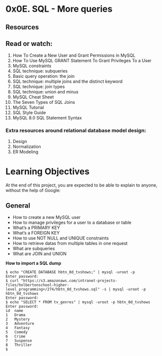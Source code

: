 # 0x0E. SQL - More queries

## Resources
## Read or watch:

1. How To Create a New User and Grant Permissions in MySQL
1. How To Use MySQL GRANT Statement To Grant Privileges To a User
1. MySQL constraints
1. SQL technique: subqueries
1. Basic query operation: the join
1. SQL technique: multiple joins and the distinct keyword
1. SQL technique: join types
1. SQL technique: union and minus
1. MySQL Cheat Sheet
1. The Seven Types of SQL Joins
1. MySQL Tutorial
1. SQL Style Guide
1. MySQL 8.0 SQL Statement Syntax
### Extra resources around relational database model design:

1. Design
1. Normalization
1. ER Modeling

# Learning Objectives
At the end of this project, you are expected to be able to explain to anyone, without the help of Google:

## General
- How to create a new MySQL user
- How to manage privileges for a user to a database or table
- What’s a PRIMARY KEY
- What’s a FOREIGN KEY
- How to use NOT NULL and UNIQUE constraints
- How to retrieve datas from multiple tables in one request
- What are subqueries
- What are JOIN and UNION

**How to import a SQL dump**
```
$ echo "CREATE DATABASE hbtn_0d_tvshows;" | mysql -uroot -p
Enter password: 
$ curl "https://s3.amazonaws.com/intranet-projects-files/holbertonschool-higher-level_programming+/274/hbtn_0d_tvshows.sql" -s | mysql -uroot -p hbtn_0d_tvshows
Enter password: 
$ echo "SELECT * FROM tv_genres" | mysql -uroot -p hbtn_0d_tvshows
Enter password: 
id  name
1   Drama
2   Mystery
3   Adventure
4   Fantasy
5   Comedy
6   Crime
7   Suspense
8   Thriller
$
```
